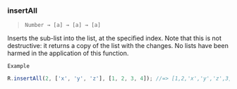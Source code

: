### insertAll

> `Number → [a] → [a] → [a]`

Inserts the sub-list into the list, at the specified index. Note that this is not destructive: it returns a copy of the list with the changes. No lists have been harmed in the application of this function.

`Example`

```js
R.insertAll(2, ['x', 'y', 'z'], [1, 2, 3, 4]); //=> [1,2,'x','y','z',3,4]
```

